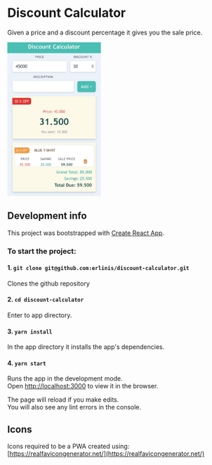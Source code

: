 # Discount Calculator

Given a price and a discount percentage it gives you the sale price.

<img src="public/images/screenshot.jpg" height="350"/>

## Development info

This project was bootstrapped with [Create React App](https://github.com/facebookincubator/create-react-app).

### To start the project:
#### 1. `git clone git@github.com:erlinis/discount-calculator.git`
Clones the github repository

#### 2. `cd discount-calculator`
Enter to app directory.

#### 3. `yarn install`
In the app directory it installs the app's dependencies.

#### 4. `yarn start`

Runs the app in the development mode.<br>
Open [http://localhost:3000](http://localhost:3000) to view it in the browser.

The page will reload if you make edits.<br>
You will also see any lint errors in the console.


## Icons

Icons required to be a PWA created using: [https://realfavicongenerator.net/](https://realfavicongenerator.net/)
